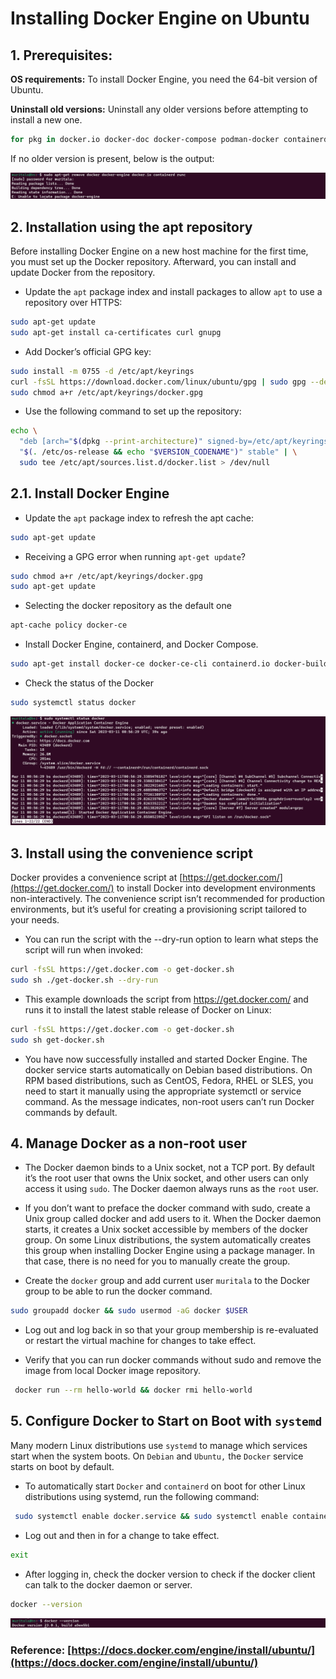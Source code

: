 # Installing Docker Engine on Ubuntu

## 1. **Prerequisites:**

**OS requirements:** To install Docker Engine, you need the 64-bit version of Ubuntu.

**Uninstall old versions:** Uninstall any older versions before attempting to install a new one.

```bash
for pkg in docker.io docker-doc docker-compose podman-docker containerd runc; do sudo apt-get remove $pkg; done
```

If no older version is present, below is the output:

![Untitled](assets/images/installing-docker-engine-on-ubuntu/Untitled.png)

## 2. **Installation using the apt repository**

Before installing Docker Engine on a new host machine for the first time, you must set up the Docker repository. Afterward, you can install and update Docker from the repository. 

- Update the `apt` package index and install packages to allow `apt` to use a repository over HTTPS:

```bash
sudo apt-get update
sudo apt-get install ca-certificates curl gnupg
```

- Add Docker’s official GPG key:

```bash
sudo install -m 0755 -d /etc/apt/keyrings
curl -fsSL https://download.docker.com/linux/ubuntu/gpg | sudo gpg --dearmor -o /etc/apt/keyrings/docker.gpg
sudo chmod a+r /etc/apt/keyrings/docker.gpg
```

- Use the following command to set up the repository:

```bash
echo \
  "deb [arch="$(dpkg --print-architecture)" signed-by=/etc/apt/keyrings/docker.gpg] https://download.docker.com/linux/ubuntu \
  "$(. /etc/os-release && echo "$VERSION_CODENAME")" stable" | \
  sudo tee /etc/apt/sources.list.d/docker.list > /dev/null
```

## 2.1. **Install Docker Engine**

- Update the `apt` package index to refresh the apt cache:

```bash
sudo apt-get update
```

- Receiving a GPG error when running `apt-get update`?

```bash
sudo chmod a+r /etc/apt/keyrings/docker.gpg
sudo apt-get update
```

- Selecting the docker repository as the default one

```bash
apt-cache policy docker-ce
```

- Install Docker Engine, containerd, and Docker Compose.

```bash
sudo apt-get install docker-ce docker-ce-cli containerd.io docker-buildx-plugin docker-compose-plugin
```

- Check the status of the Docker

```bash
sudo systemctl status docker
```

![Untitled](assets/images/installing-docker-engine-on-ubuntu/Untitled%201.png)


## 3. **Install using the convenience script**

Docker provides a convenience script at [https://get.docker.com/](https://get.docker.com/) to install Docker into development environments non-interactively. The convenience script isn’t recommended for production environments, but it’s useful for creating a provisioning script tailored to your needs. 

- You can run the script with the --dry-run option to learn what steps the script will run when invoked:

```bash
curl -fsSL https://get.docker.com -o get-docker.sh
sudo sh ./get-docker.sh --dry-run
```

- This example downloads the script from https://get.docker.com/ and runs it to install the latest stable release of Docker on Linux:

```bash
curl -fsSL https://get.docker.com -o get-docker.sh
sudo sh get-docker.sh
```

- You have now successfully installed and started Docker Engine. The docker service starts automatically on Debian based distributions. On RPM based distributions, such as CentOS, Fedora, RHEL or SLES, you need to start it manually using the appropriate systemctl or service command. As the message indicates, non-root users can’t run Docker commands by default.


## 4. **Manage Docker as a non-root user**

- The Docker daemon binds to a Unix socket, not a TCP port. By default it’s the root user that owns the Unix socket, and other users can only access it using `sudo`. The Docker daemon always runs as the `root` user.

- If you don’t want to preface the docker command with sudo, create a Unix group called docker and add users to it. When the Docker daemon starts, it creates a Unix socket accessible by members of the docker group. On some Linux distributions, the system automatically creates this group when installing Docker Engine using a package manager. In that case, there is no need for you to manually create the group.

- Create the `docker` group and add current user `muritala` to the Docker group to be able to run the docker command.

```bash
sudo groupadd docker && sudo usermod -aG docker $USER
```

- Log out and log back in so that your group membership is re-evaluated or restart the virtual machine for changes to take effect.

- Verify that you can run docker commands without sudo and remove the image from local Docker image repository.

```bash
 docker run --rm hello-world && docker rmi hello-world
```

## 5. **Configure Docker to Start on Boot with `systemd`**

Many modern Linux distributions use `systemd` to manage which services start when the system boots. On  `Debian` and `Ubuntu,` the `Docker` service starts on boot by default.

- To automatically start `Docker` and `containerd` on boot for other Linux distributions using systemd, run the following command:

```bash
 sudo systemctl enable docker.service && sudo systemctl enable containerd.service
```

- Log out and then in for a change to take effect.

```bash
exit
```

- After logging in, check the docker version to check if the docker client can talk to the docker daemon or server.

```bash
docker --version
```

![Untitled](assets/images/installing-docker-engine-on-ubuntu/Untitled%202.png)

### Reference: [https://docs.docker.com/engine/install/ubuntu/](https://docs.docker.com/engine/install/ubuntu/)